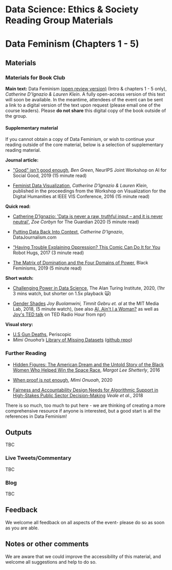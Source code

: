 Data Science: Ethics & Society Reading Group Materials
================

# Data Feminism (Chapters 1 - 5)

## Materials

### Materials for Book Club

__Main text:__ Data Feminism [(open review version)](https://bookbook.pubpub.org/data-feminism) (Intro & chapters
1 - 5 only), _Catherine D'Ignazio & Lauren Klein_.
A fully open-access version of this text will soon be available. In the
meantime, attendees of the event can be sent a link to a digital version of the
text upon request (please email one of the course leaders). Please **do not share** this digital copy of the book outside of the group.

#### Supplementary material

If you cannot obtain a copy of Data Feminism, or wish to continue your reading outside of the core material, below is a selection of supplementary reading material.

__Journal article:__
* ["Good" isn't good
  enough](https://www.benzevgreen.com/wp-content/uploads/2019/11/19-ai4sg.pdf),
  _Ben Green_, NeurIPS Joint Workshop on AI for Social Good, 2019 (15 minute read)
  
* [Feminist Data
  Visualization](http://www.kanarinka.com/wp-content/uploads/2015/07/IEEE_Feminist_Data_Visualization.pdf),
  _Catherine D'Ignazio & Lauren Klein_, published in the proceedings from the
  Workshop on Visualization for the Digital Humanities at IEEE VIS
  Conference, 2016 (15 minute read)

__Quick read:__
* [Catherine D’Ignazio: 'Data is never a raw, truthful input – and it is never
  neutral'](https://www.theguardian.com/technology/2020/mar/21/catherine-dignazio-data-is-never-a-raw-truthful-input-and-it-is-never-neutral),
  _Zoe Corbyn_ for The Guardian 2020 (5 minute read)
* [Putting Data Back Into
  Context](https://datajournalism.com/read/longreads/putting-data-back-into-context),
  _Catherine D'Ignazio_, DataJournalism.com
  
* [“Having Trouble Explaining Oppression? This Comic Can Do It for
  You](https://everydayfeminism.com/2017/01/trouble-explaining-oppression/)
  Robot Hugs, 2017 (3
  minute read) 
* [The Matrix of Domination and the Four Domains of
  Power](https://www.blackfeminisms.com/matrix/), Black Feminisms, 2019 (5 minute read)

__Short watch:__
* [Challenging Power in Data
  Science](https://www.youtube.com/watch?v=l8d6cbt29WA), The Alan Turing
  Institute, 2020, (1hr 3 mins watch, but shorter on 1.5x playback :scream_cat:)

* [Gender Shades](http://gendershades.org/) _Joy Buolamwini, Timnit Gebru et. al_
  at the MIT Media Lab, 2018, (5 minute watch), (see also [AI, Ain't I a
  Woman?](https://www.notflawless.ai/#2) as well as [Joy's TED
  talk](https://www.npr.org/2018/01/26/580619086/joy-buolamwini-how-does-facial-recognition-software-see-skin-color?t=1595799616512)
  on TED Radio Hour from npr)

__Visual story:__
* [U.S Gun Deaths](https://guns.periscopic.com/?year=2013), Periscopic
* _Mimi Onuoha’s_ [Library of Missing Datasets](https://mimi-onuoha-9s0o.squarespace.com/the-library-of-missing-datasets) ([github repo](https://github.com/MimiOnuoha/missing-datasets))

### Further Reading

* <a href="https://en.wikipedia.org/wiki/Hidden_Figures_(book)">Hidden Figures: The American Dream and the Untold Story of the Black Women Who
Helped Win the Space Race</a>, _Margot Lee Shetterly_, 2016

* [When proof is not
enough](https://fivethirtyeight.com/features/when-proof-is-not-enough/), _Mimi
Onuoah_, 2020

* [Fairness and Accountability Design Needs for Algorithmic Support in High-Stakes
Public Sector Decision-Making](https://arxiv.org/abs/1802.01029) _Veale et
al._, 2018

There is so much, too much to put here - we are thinking of creating a more
comprehensive resource if anyone is interested, but a good start is all the
references in Data Feminism!

## Outputs

TBC

### Live Tweets/Commentary

TBC

### Blog

TBC

## Feedback

We welcome all feedback on all aspects of the event- please do so as soon as you
are able.

## Notes or other comments

We are aware that we could improve the accessibility of this material, and
welcome all suggestions and help to do so.
